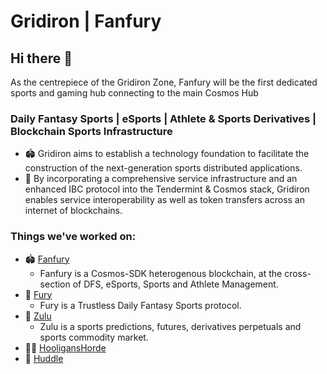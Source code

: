 # Gridiron | Fanfury 
## Hi there 👋

As the centrepiece of the Gridiron Zone, Fanfury will be the first dedicated sports and gaming hub connecting to the main Cosmos Hub

### Daily Fantasy Sports | eSports | Athlete & Sports Derivatives | Blockchain Sports Infrastructure


* 🏟️ Gridiron aims to establish a technology foundation to facilitate the construction of the next-generation sports distributed applications. 
* 🧬 By incorporating a comprehensive service infrastructure and an enhanced IBC protocol into the Tendermint & Cosmos stack, Gridiron enables service interoperability as well as token transfers across an internet of blockchains. 
 


### Things we've worked on:

* 🏟️ [Fanfury](https://github.com/fanfury-sports/fanfury)
  * Fanfury is a Cosmos-SDK heterogenous blockchain, at the cross-section of DFS, eSports, Sports and Athlete Management.
* 👾 [Fury](https://github.com/fanfury-sports/fury)
  * Fury is a Trustless Daily Fantasy Sports protocol.
* 🪬 [Zulu](https://github.com/zulumarkets/zulu)
  * Zulu is a sports predictions, futures, derivatives perpetuals and sports commodity market.
* 🥷🏿 [HooligansHorde](https://github.com/github.com/hooliganshoardeturfs/hooliganshorde)
* 🧬 [Huddle](https://github.com/github.com/fanfury-sports/huddle)
